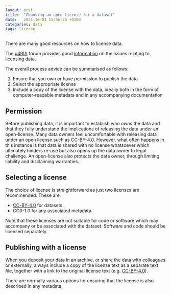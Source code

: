 ```yaml
---
layout: post
title:  "Choosing an open license for a dataset"
date:   2021-10-01 15:56:25 +0200
categories: data
tags: license
---
```


There are many good resources on how to license data.

The [u4RIA] forum provides good [information] on the issues relating to licensing data.

The overall process advice can be summarised as follows:

1. Ensure that you own or have permission to publish the data
2. Select the appropriate license
3. Include a copy of the license with the data, ideally both in the form of computer-readable metadata and in any accompanying documentation

## Permission

Before publishing data, it is important to establish who owns the data and that they fully understand the implications of releasing the data under an open-license. Many data owners feel uncomfortable with releasing data under an open license such as CC-BY-4.0. However, what often happens in this instance is that data is shared with no license whatsoever which ultimately hinders re-use but also opens up the data owner to legal challenge. An open-license also protects the data owner, through limiting liability and disclaiming warranties.

## Selecting a license

The choice of license is straightforward as just two licenses are recommended. These are:

- [CC-BY-4.0] for datasets
- CC0-1.0 for any associated metadata

Note that these licenses are not suitable for code or software which may accompany or be associated with the dataset. Software and code should be licensed separately.

## Publishing with a license

When you deposit your data in an archive, or share the data with colleagues or externally, always include a copy of the license text as a separate text file, together with a link to the original license text (e.g. [CC-BY-4.0]).

There are normally various options for ensuring that the license is also described in any metadata.

[u4RIA]: https://forum.u4ria.org/
[Zenodo]: https://zenodo.org
[information]: https://forum.u4ria.org/t/how-to-open-license-data/22
[CC-BY-4.0]: https://creativecommons.org/licenses/by/4.0/legalcode
